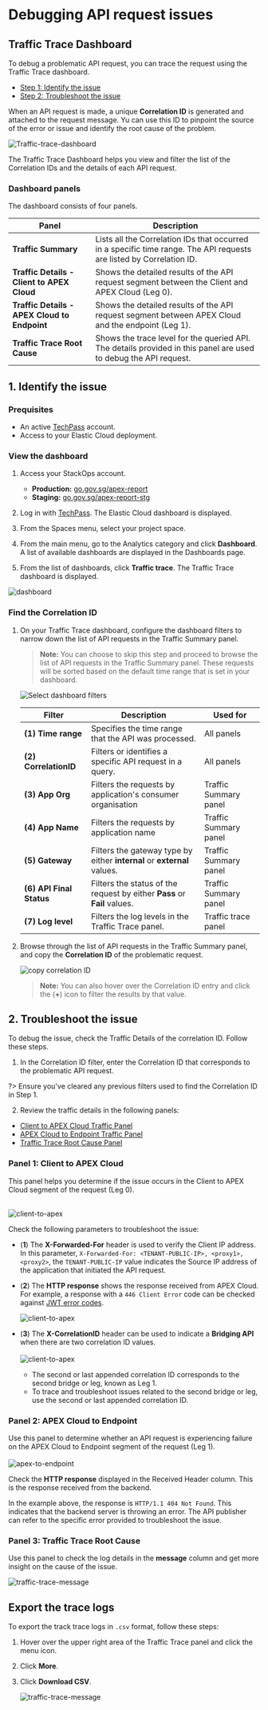 # Debugging API request issues

## Traffic Trace Dashboard

To debug a problematic API request, you can trace the request using the Traffic Trace dashboard.

- [Step 1: Identify the issue](#1-identify-the-issue)
- [Step 2: Troubleshoot the issue](#2-troubleshoot-the-issue)

 When an API request is made, a unique **Correlation ID** is generated and attached to the request message. Yu can use this ID to pinpoint the source of the error or issue and identify the root cause of the problem.

![Traffic-trace-dashboard](./_assets/dashboard-traffic-trace.png)

The Traffic Trace Dashboard helps you view and filter the list of the Correlation IDs and the details of each API request. 

### Dashboard panels

The dashboard consists of four panels.

| Panel | Description |
| --- | --- |
| **Traffic Summary** | Lists all the Correlation IDs that occurred in a specific time range. The API requests are listed by  Correlation ID. |
| **Traffic Details - Client to APEX Cloud** | Shows the detailed results of the API request segment between the Client and APEX Cloud (Leg 0). |
| **Traffic Details - APEX Cloud to Endpoint** | Shows the detailed results of the API request segment between APEX Cloud and the endpoint (Leg 1). |
| **Traffic Trace Root Cause** | Shows the trace level for the  queried API. The details provided in this panel are used to debug the API request.

## 1. Identify the issue

### Prequisites

- An active [TechPass](sections/onboarding/techpass) account.
- Access to your Elastic Cloud deployment.

### View the  dashboard

1. Access your StackOps account.

    - **Production:** [go.gov.sg/apex-report](https://go.gov.sg/apex-report)
    - **Staging:** [go.gov.sg/apex-report-stg](https://go.gov.sg/apex-report-stg)

1. Log in with [TechPass](sections/onboarding/techpass). The Elastic Cloud dashboard is displayed.

1. From the Spaces menu, select your project space.

1. From the main menu, go to the Analytics category and click **Dashboard**. A list of available dashboards are displayed in the Dashboards page.

1. From the list of dashboards, click **Traffic trace**. The Traffic Trace dashboard is displayed.

![dashboard](./_assets/dashboard.gif)

### Find the Correlation ID

1. On your Traffic Trace dashboard, configure the dashboard filters to narrow down the list of API requests in the Traffic Summary panel.

    > **Note:** You can choose to skip this step and proceed to browse the list of API requests in the Traffic Summary panel. These requests will be sorted based on the default time range that is set in your dashboard.

    ![Select dashboard filters](./_assets/dashboard-filters.png)

    | Filter | Description | Used for |
    | --- | -- | -- |
    | **(1) Time range** | Specifies the time range that the API was processed. | All panels
    | **(2) CorrelationID** | Filters or identifies a specific API request in a query. | All panels
    | **(3) App Org** | Filters the requests by application's consumer  organisation | Traffic Summary panel
    | **(4) App Name** | Filters the requests by application name | Traffic Summary panel
    | **(5) Gateway** | Filters the gateway type by either **internal** or **external** values. | Traffic Summary panel
    | **(6) API Final Status** | Filters the status of the request by either **Pass** or **Fail** values. | Traffic Summary panel
    | **(7) Log level** | Filters the log levels in the Traffic Trace panel. | Traffic trace panel |

2. Browse through the list of API requests in the Traffic Summary panel, and copy the **Correlation ID** of the problematic request.

    ![copy correlation ID](./_assets/dashboard-correlationid.png)

    > **Note:** You can also hover over the Correlation ID entry and  click the (**+**) icon to filter the results by that value.

<!-- 

### Step 3: Debug the problematic request

?> Make sure to clear any filters that you used to find the Correlation ID.

1. In the Correlation ID filter, paste the value of the Correlation ID that corresponds to the problematic API request.

    ![paste correlation ID](./_assets/dashboard-correlationid-filter.png)

1. After filtering by the Correlation ID, debug the request using the **Traffic Details** and **Traffic Trace Root Cause** panels. Proceed to the next sections.

-->

## 2. Troubleshoot the issue

To debug the issue, check the Traffic Details of the correlation ID. Follow these steps.

1. In the Correlation ID filter, enter the Correlation ID that corresponds to the problematic API request. 

?> Ensure you've cleared any previous filters used to find the Correlation ID in Step 1.

2. Review the traffic details in the following panels:

-  [Client to APEX Cloud Traffic Panel](#panel-1-client-to-apex-cloud)
-  [APEX Cloud to Endpoint Traffic Panel](#panel-2-apex-cloud-to-endpoint)
-  [Traffic Trace Root Cause Panel](#panel-3-traffic-trace-root-cause)

### Panel 1: Client to APEX Cloud

This panel helps you determine if the issue occurs in the Client to APEX Cloud segment of the request (Leg 0).
<br><br>

![client-to-apex](./_assets/trafficdetails-clienttoapex.png)

Check the following parameters to troubleshoot the issue:

- (**1**) The **X-Forwarded-For**  header is used to verify the Client IP address. In this parameter, `X-Forwarded-For: <TENANT-PUBLIC-IP>, <proxy1>, <proxy2>`, the `TENANT-PUBLIC-IP` value indicates the Source IP address of the application that initiated the API request.

- (**2**) The **HTTP response** shows the response received from APEX Cloud. For example, a response with a `446 Client Error` code can be checked against [JWT error codes](/sections/troubleshooting/jwt.md).

    ![client-to-apex](./_assets/trafficdetails-clienttoapex-error.png)

- (**3**) The **X-CorrelationID** header can be used to indicate a **Bridging API** when there are two correlation ID values. <br><br>
![client-to-apex](./_assets/trafficdetails-clienttoapex-copy.png)

    - The second or last appended correlation ID corresponds to the second bridge or leg, known as Leg 1.
    - To trace and troubleshoot issues related to the second bridge or leg, use the second or last appended correlation ID.

### Panel 2: APEX Cloud to Endpoint

Use this panel to determine whether an API request is experiencing failure on the APEX Cloud to Endpoint segment of the request (Leg 1).<br><br>
![apex-to-endpoint](./_assets/trafficdetails-apextoendpoint-2.png)

Check the **HTTP response** displayed in the Received Header column. This is the response received from the backend.

In the example above, the response is `HTTP/1.1 404 Not Found`. This indicates that the backend server is throwing an error. The API publisher can refer to the specific error provided to troubleshoot the issue.

###  Panel 3: Traffic Trace Root Cause

 Use this panel to check the log details in the **message** column and get more insight on the cause of the issue.

![traffic-trace-message](./_assets/dashboard-trace-error.png)

## Export the trace logs

To export the track trace logs in `.csv` format, follow these steps:

1. Hover over the upper right area of the Traffic Trace panel and click the menu icon.

1. Click **More**.

1. Click **Download CSV**.

    ![traffic-trace-message](./_assets/dashboard-traffic-trace-export.png)
